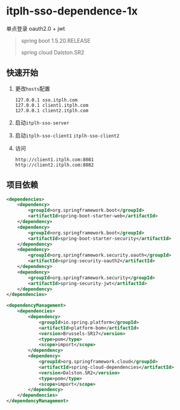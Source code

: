 # itplh-sso-dependence-1x

单点登录 oauth2.0 + jwt

> spring boot 1.5.20.RELEASE
>
> spring cloud Dalston.SR2

## 快速开始

1. 更改`hosts`配置
    ```
    127.0.0.1 sso.itplh.com
    127.0.0.1 client1.itplh.com
    127.0.0.1 client2.itplh.com
    ```

2. 启动`itplh-sso-server`
3. 启动`itplh-sso-client1` `itplh-sso-client2`
4. 访问
    ```aidl
    http://client1.itplh.com:8081
    http://client2.itplh.com:8082
    ```

## 项目依赖

```xml
<dependencies>
    <dependency>
        <groupId>org.springframework.boot</groupId>
        <artifactId>spring-boot-starter-web</artifactId>
    </dependency>
    <dependency>
        <groupId>org.springframework.boot</groupId>
        <artifactId>spring-boot-starter-security</artifactId>
    </dependency>
    <dependency>
        <groupId>org.springframework.security.oauth</groupId>
        <artifactId>spring-security-oauth2</artifactId>
    </dependency>
    <dependency>
        <groupId>org.springframework.security</groupId>
        <artifactId>spring-security-jwt</artifactId>
    </dependency>
</dependencies>

<dependencyManagement>
    <dependencies>
        <dependency>
            <groupId>io.spring.platform</groupId>
            <artifactId>platform-bom</artifactId>
            <version>Brussels-SR17</version>
            <type>pom</type>
            <scope>import</scope>
        </dependency>
        <dependency>
            <groupId>org.springframework.cloud</groupId>
            <artifactId>spring-cloud-dependencies</artifactId>
            <version>Dalston.SR2</version>
            <type>pom</type>
            <scope>import</scope>
        </dependency>
    </dependencies>
</dependencyManagement>
```